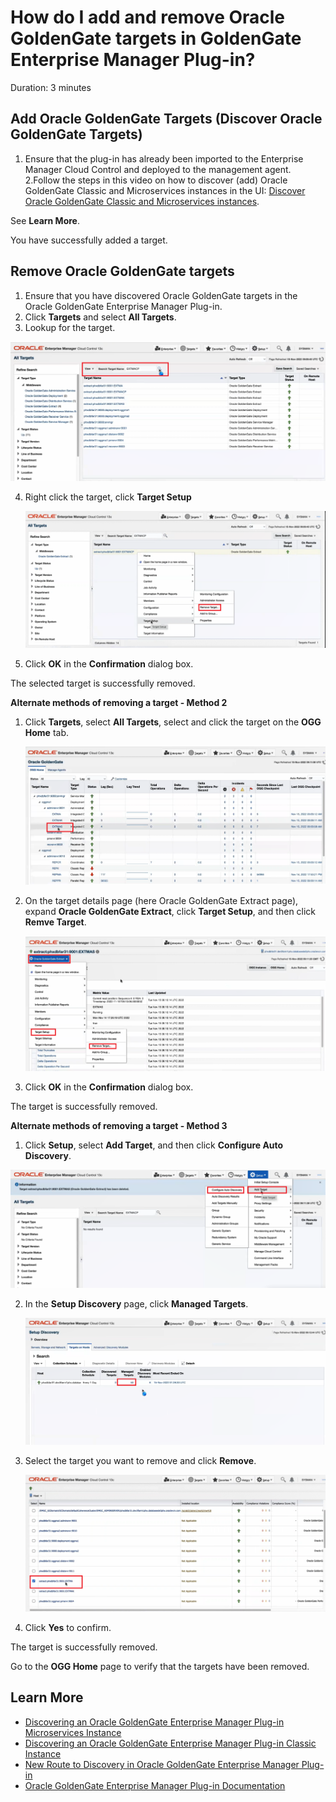 # How do I add and remove Oracle GoldenGate targets in GoldenGate Enterprise Manager Plug-in?
Duration: 3 minutes

## Add Oracle GoldenGate Targets (Discover Oracle GoldenGate Targets)

1. Ensure that the plug-in has already been imported to the Enterprise Manager Cloud Control and deployed to the management agent.
2.Follow the steps in this video on how to discover (add) Oracle GoldenGate Classic and Microservices instances in the UI: [Discover Oracle GoldenGate Classic and Microservices instances](youtube:KAfmbzGDe9E).

See **Learn More**.

You have successfully added a target.


## Remove Oracle GoldenGate targets

1. Ensure that you have discovered Oracle GoldenGate targets in the Oracle GoldenGate Enterprise Manager Plug-in.
2. Click **Targets** and select **All Targets**.
3. Lookup for the target.

  ![Search for the target](./images/search-target.png " ")

4. Right click the target, click **Target Setup**

    ![Click Target Setup](./images/target-righclick-targetsetup-remove-target.png " ")

5. Click **OK** in the **Confirmation** dialog box.

  The selected target is successfully removed.

**Alternate methods of removing a target - Method 2**

1. Click **Targets**, select **All Targets**, select and click the target on the **OGG Home** tab.

    ![Select Target](./images/select-target-remove.png " ")

2. On the target details page (here Oracle GoldenGate Extract page), expand **Oracle GoldenGate Extract**, click **Target Setup**, and then click **Remve Target**.

    ![Remove Target](./images/alternate-targetsetup-remove-target.png " ")

3. Click **OK** in the **Confirmation** dialog box.

  The target is successfully removed.

**Alternate methods of removing a target - Method 3**

1. Click **Setup**, select **Add Target**, and then click **Configure Auto Discovery**.

  ![Select Add Target and click Configure Auto Discovery.](./images/alternate-setup-target-configure-autodiscovery.png " ")

2. In the **Setup Discovery** page, click **Managed Targets**.

    ![Click Managed Targets.](./images/alternate-click-managed-targets.png " ")

3. Select the target you want to remove and click **Remove**.

    ![Select the target that needs to be removed.](./images/alternate-select-target-to-remove.png " ")

4. Click **Yes** to confirm.

  The target is successfully removed.

Go to the **OGG Home** page to verify that the targets have been removed.

## Learn More

* [Discovering an Oracle GoldenGate Enterprise Manager Plug-in Microservices Instance](https://docs.oracle.com/en/middleware/goldengate/emplugin/13.5.2/empug/discovering-oracle-goldengate-targets-ma-instance.html#GUID-A52B6240-189C-4DAB-A017-6358BBB9813B)
* [Discovering an Oracle GoldenGate Enterprise Manager Plug-in Classic Instance](https://docs.oracle.com/en/middleware/goldengate/emplugin/13.5.2/empug/discovering-oracle-goldengate-targets-classic-instance.html#GUID-DD1E8937-3ADE-40FA-9DE2-B01E5CC20D31)
* [New Route to Discovery in Oracle GoldenGate Enterprise Manager Plug-in](https://blogs.oracle.com/dataintegration/post/new-route-to-discovery-in-oracle-goldengate-enterprise-manager-plug-in-134200)
* [Oracle GoldenGate Enterprise Manager Plug-in Documentation](https://docs.oracle.com/en/middleware/goldengate/emplugin/index.html)
